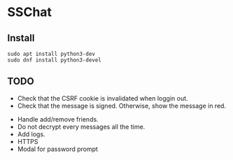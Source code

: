 # SSChat


## Install

```
sudo apt install python3-dev
sudo dnf install python3-devel
```


## TODO

<!-- - Encrypted localStorage to protect metadata from unconnected users: [SecurityJS](https://github.com/Parking-Master/SecurityJS.128#windowsecurestorage-api) -->
<!-- - Username in sign up form. -->
<!-- - Use IntexedDB instead of localStorage for message history -->
- Check that the CSRF cookie is invalidated when loggin out.
- Check that the message is signed. Otherwise, show the message in red.
<!-- - Show a hash of our public key and the one of our friends so make sure that chats are encrypted to the right person. -->
- Handle add/remove friends.
- Do not decrypt every messages all the time.
- Add logs.
- HTTPS
- Modal for password prompt